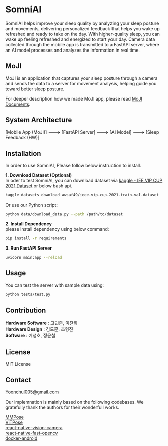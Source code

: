 # SomniAI

SomniAI helps improve your sleep quality by analyzing your sleep posture and movements, delivering personalized feedback that helps you wake up refreshed and ready to take on the day.
With higher-quality sleep, you can wake up feeling refreshed and energized to start your day.
Camera data collected through the mobile app is transmitted to a FastAPI server, where an AI model processes and analyzes the information in real time.

## MoJI
MoJI is an application that captures your sleep posture through a camera and sends the data to a server for movement analysis, helping guide you toward better sleep posture. 

For deeper description how we made MoJI app, please read [MoJI Documents](./MoJI/README.md).

## System Architecture
[Mobile App (MoJI)] ---> [FastAPI Server] ---> [AI Model] ---> [Sleep Feedback (HW)]

## Installation
In order to use SomniAI, Please follow below instruction to install.    

__1. Download Dataset (Optional)__   
In oder to test SomniAI, you can download dataset via [kaggle - IEE VIP CUP 2021 Dataset](https://www.kaggle.com/datasets/awsaf49/ieee-vip-cup-2021-train-val-dataset) or below bash api.
```bash
kaggle datasets download awsaf49/ieee-vip-cup-2021-train-val-dataset
```
Or use our Python script:
```bash
python data/download_data.py --path /path/to/dataset
```

__2. Install Dependency__   
please install dependency using below command:
``` bash
pip install -r requirements
```

__3. Run FastAPI Server__
``` bash
uvicorn main:app --reload
```

## Usage
You can test the server with sample data using:
```bash
python tests/test.py 
```

## Contribution
**Hardware Software** : 고민준, 이찬희  
**Hardware Design** : 김도훈, 조형진  
**Software**  :  예성호, 정윤철

## License
MIT License

## Contact
Yoonchul005@gmail.com

Our implemnation is mainly based on the following codebases. We gratefully thank the authors for their wonderfull works.  

[MMPose](https://github.com/open-mmlab/mmpose)   
[ViTPose](https://github.com/ViTAE-Transformer/ViTPose/tree/main)       
[react-native-vision-camera](https://github.com/mrousavy/react-native-vision-camera)        
[react-native-fast-opencv](https://github.com/lukaszkurantdev/react-native-fast-opencv)     
[docker-android](https://github.com/react-native-community/docker-android)      
